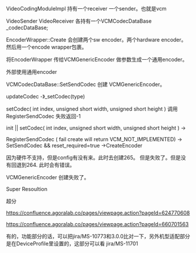 VideoCodingModuleImpl 持有一个receiver 一个sender。也就是vcm

VideoSender  VideoReceiver 各持有一个VCMCodecDataBase _codecDataBase;



EncoderWrapper::Create 会创建两个sw encoder。两个hardware encoder。然后用一个encode wrapper包裹。

将EncoderWrapper 传给VCMGenericEncoder 做参数生成一个通用encoder。

外部使用通用encoder



VCMCodecDataBase::SetSendCodec 创建 VCMGenericEncoder。





updateCodec -》_setCodec(type)

setCodec( int index, unsigned short width, unsigned short height ) 调用RegisterSendCodec 失败返回-1 

init || setCodec( int index, unsigned short width, unsigned short height )  ->

RegisterSendCodec ( fail create will return VCM_NOT_IMPLEMENTED)  -> SetSendCodec && reset_required=true  ->CreateEncoder  


因为硬件不支持，但是config有没有来。此时去创建265。 但是失败了。但是没有回退到264. 此时会有错误。

   VCMGenericEncoder 创建失败了。





Super Resoultion

超分

https://confluence.agoralab.co/pages/viewpage.action?pageId=624770608

https://confluence.agoralab.co/pages/viewpage.action?pageId=660701563 



有的，功能部分的话，可以把jira/MS-10773和3.0.0比对一下，另外机型适配部分是在DeviceProfile里设置的，这部分可以看 jira/MS-11701

